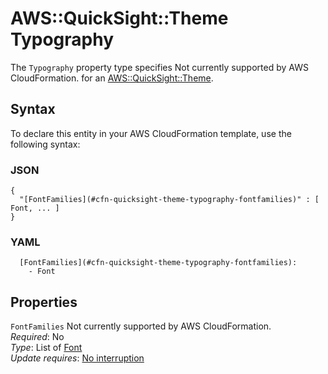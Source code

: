 # AWS::QuickSight::Theme Typography<a name="aws-properties-quicksight-theme-typography"></a>

<a name="aws-properties-quicksight-theme-typography-description"></a>The `Typography` property type specifies Not currently supported by AWS CloudFormation\. for an [AWS::QuickSight::Theme](aws-resource-quicksight-theme.md)\.

## Syntax<a name="aws-properties-quicksight-theme-typography-syntax"></a>

To declare this entity in your AWS CloudFormation template, use the following syntax:

### JSON<a name="aws-properties-quicksight-theme-typography-syntax.json"></a>

```
{
  "[FontFamilies](#cfn-quicksight-theme-typography-fontfamilies)" : [ Font, ... ]
}
```

### YAML<a name="aws-properties-quicksight-theme-typography-syntax.yaml"></a>

```
  [FontFamilies](#cfn-quicksight-theme-typography-fontfamilies): 
    - Font
```

## Properties<a name="aws-properties-quicksight-theme-typography-properties"></a>

`FontFamilies`  <a name="cfn-quicksight-theme-typography-fontfamilies"></a>
Not currently supported by AWS CloudFormation\.  
*Required*: No  
*Type*: List of [Font](aws-properties-quicksight-theme-font.md)  
*Update requires*: [No interruption](https://docs.aws.amazon.com/AWSCloudFormation/latest/UserGuide/using-cfn-updating-stacks-update-behaviors.html#update-no-interrupt)